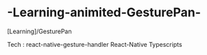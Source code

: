 # -Learning-animited-GesturePan-
[Learning]/GesturePan

Tech : 
  react-native-gesture-handler
  React-Native
  Typescripts
